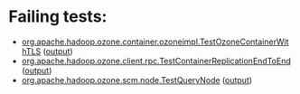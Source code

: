 # Failing tests: 

 * [org.apache.hadoop.ozone.container.ozoneimpl.TestOzoneContainerWithTLS](hadoop-ozone/integration-test/org.apache.hadoop.ozone.container.ozoneimpl.TestOzoneContainerWithTLS.txt) ([output](hadoop-ozone/integration-test/org.apache.hadoop.ozone.container.ozoneimpl.TestOzoneContainerWithTLS-output.txt/))
 * [org.apache.hadoop.ozone.client.rpc.TestContainerReplicationEndToEnd](hadoop-ozone/integration-test/org.apache.hadoop.ozone.client.rpc.TestContainerReplicationEndToEnd.txt) ([output](hadoop-ozone/integration-test/org.apache.hadoop.ozone.client.rpc.TestContainerReplicationEndToEnd-output.txt/))
 * [org.apache.hadoop.ozone.scm.node.TestQueryNode](hadoop-ozone/integration-test/org.apache.hadoop.ozone.scm.node.TestQueryNode.txt) ([output](hadoop-ozone/integration-test/org.apache.hadoop.ozone.scm.node.TestQueryNode-output.txt/))
